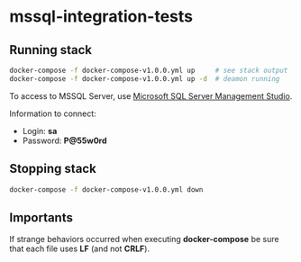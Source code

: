 # mssql-integration-tests

## Running stack

```sh
docker-compose -f docker-compose-v1.0.0.yml up     # see stack output
docker-compose -f docker-compose-v1.0.0.yml up -d  # deamon running
```

To access to MSSQL Server, use [Microsoft SQL Server Management Studio](https://docs.microsoft.com/en-us/sql/ssms/download-sql-server-management-studio-ssms).

Information to connect:

- Login: **sa**
- Password: **P@55w0rd**

## Stopping stack

```sh
docker-compose -f docker-compose-v1.0.0.yml down
```

## Importants

If strange behaviors occurred when executing **docker-compose** be sure that each file uses **LF** (and not **CRLF**).